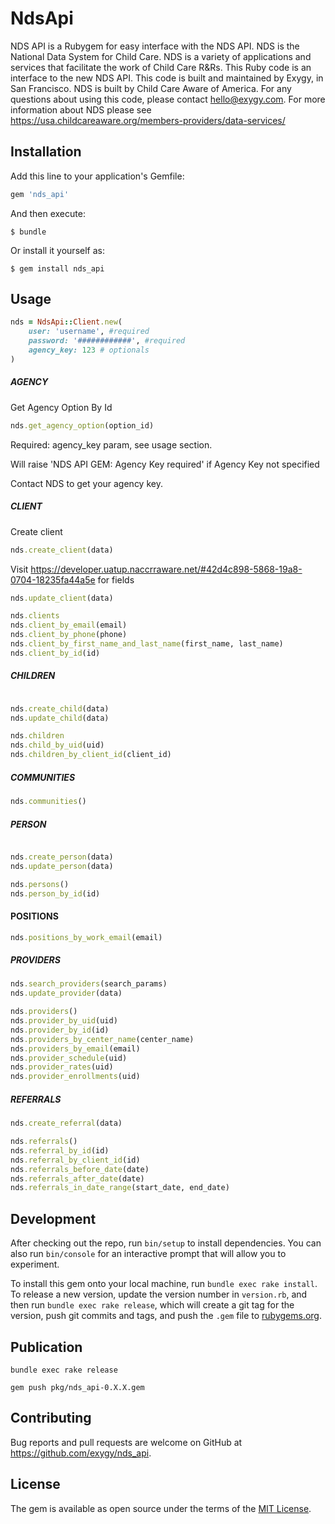 # NdsApi

NDS API is a Rubygem for easy interface with the NDS API. NDS is the National Data System for Child Care. NDS is a variety of applications and services that facilitate the work of Child Care R&Rs. This Ruby code is an interface to the new NDS API. This code is built and maintained by Exygy, in San Francisco. NDS is built by Child Care Aware of America. For any questions about using this code, please contact hello@exygy.com. For more information about NDS please see https://usa.childcareaware.org/members-providers/data-services/

## Installation

Add this line to your application's Gemfile:

```ruby
gem 'nds_api'
```

And then execute:

    $ bundle

Or install it yourself as:

    $ gem install nds_api

## Usage

```ruby
nds = NdsApi::Client.new(
    user: 'username', #required
    password: '############', #required
    agency_key: 123 # optionals
)
```

##### AGENCY

Get Agency Option By Id

```ruby
nds.get_agency_option(option_id)
```


Required: agency_key param, see usage section.

Will raise 'NDS API GEM: Agency Key required' if Agency Key not specified

Contact NDS to get your agency key.

##### CLIENT


Create client

```ruby
nds.create_client(data)
```

Visit https://developer.uatup.naccrraware.net/#42d4c898-5868-19a8-0704-18235fa44a5e for fields

```ruby
nds.update_client(data)
```

```ruby
nds.clients
nds.client_by_email(email)      
nds.client_by_phone(phone)      
nds.client_by_first_name_and_last_name(first_name, last_name)      
nds.client_by_id(id)      
```

##### CHILDREN

```ruby

nds.create_child(data)
nds.update_child(data)

nds.children      
nds.child_by_uid(uid)      
nds.children_by_client_id(client_id)      
```

##### COMMUNITIES

```ruby
nds.communities()
```

##### PERSON

```ruby

nds.create_person(data)
nds.update_person(data)

nds.persons()
nds.person_by_id(id)      
```

#### POSITIONS

```ruby
nds.positions_by_work_email(email)      
```

##### PROVIDERS

```ruby
nds.search_providers(search_params)
nds.update_provider(data)

nds.providers()
nds.provider_by_uid(uid)      
nds.provider_by_id(id)      
nds.providers_by_center_name(center_name)      
nds.providers_by_email(email)      
nds.provider_schedule(uid)      
nds.provider_rates(uid)      
nds.provider_enrollments(uid)      
```

##### REFERRALS

```ruby
nds.create_referral(data)

nds.referrals()      
nds.referral_by_id(id)      
nds.referral_by_client_id(id)      
nds.referrals_before_date(date)      
nds.referrals_after_date(date)      
nds.referrals_in_date_range(start_date, end_date)      
```


## Development

After checking out the repo, run `bin/setup` to install dependencies. You can also run `bin/console` for an interactive prompt that will allow you to experiment.

To install this gem onto your local machine, run `bundle exec rake install`. To release a new version, update the version number in `version.rb`, and then run `bundle exec rake release`, which will create a git tag for the version, push git commits and tags, and push the `.gem` file to [rubygems.org](https://rubygems.org).

## Publication

`bundle exec rake release`

`gem push pkg/nds_api-0.X.X.gem`


## Contributing

Bug reports and pull requests are welcome on GitHub at https://github.com/exygy/nds_api.

## License

The gem is available as open source under the terms of the [MIT License](https://opensource.org/licenses/MIT).
